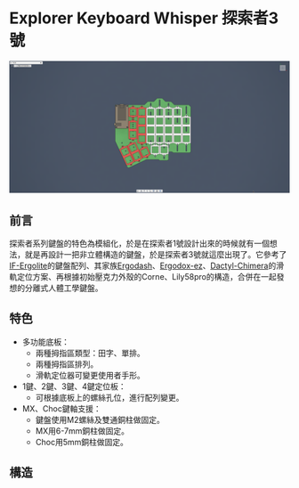 # Explorer Keyboard Whisper 探索者3號

![](pic/0.png)

## 前言

探索者系列鍵盤的特色為模組化，於是在探索者1號設計出來的時候就有一個想法，就是再設計一把非立體構造的鍵盤，於是探索者3號就這麼出現了。它參考了[IF-Ergolite](https://keyclicks.info/if-ergolite/)的鍵盤配列、其家族[Ergodash](https://github.com/omkbd/ErgoDash)、[Ergodox-ez](https://ergodox-ez.com/)、[Dactyl-Chimera](https://github.com/WolfIcefang/dactyl-chimera-keyboard)的滑軌定位方案、再根據初始壓克力外殼的Corne、Lily58pro的構造，合併在一起發想的分離式人體工學鍵盤。

## 特色

- 多功能底板：
  - 兩種拇指區類型：田字、單排。
  - 兩種拇指區排列。
  - 滑軌定位器可變更使用者手形。
- 1鍵、2鍵、3鍵、4鍵定位板：
  - 可根據底板上的螺絲孔位，進行配列變更。
- MX、Choc鍵軸支援：
  - 鍵盤使用M2螺絲及雙通銅柱做固定。
  - MX用6-7mm銅柱做固定。
  - Choc用5mm銅柱做固定。

## 構造



